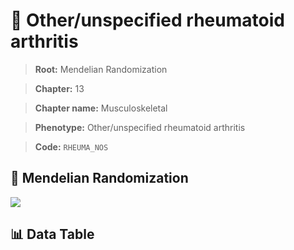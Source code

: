 # 🧪 Other/unspecified rheumatoid arthritis

> **Root:** Mendelian Randomization

> **Chapter:** 13  

> **Chapter name:** Musculoskeletal

> **Phenotype:** Other/unspecified rheumatoid arthritis  

> **Code:** `RHEUMA_NOS`

## 🧬 Mendelian Randomization  

<img src="/MR/Figures/Forward/RHEUMA_NOS.png"/>

## 📊 Data Table

<CsvTableMRF src="/MR_Data/Forward/RHEUMA_NOS.csv"/>
